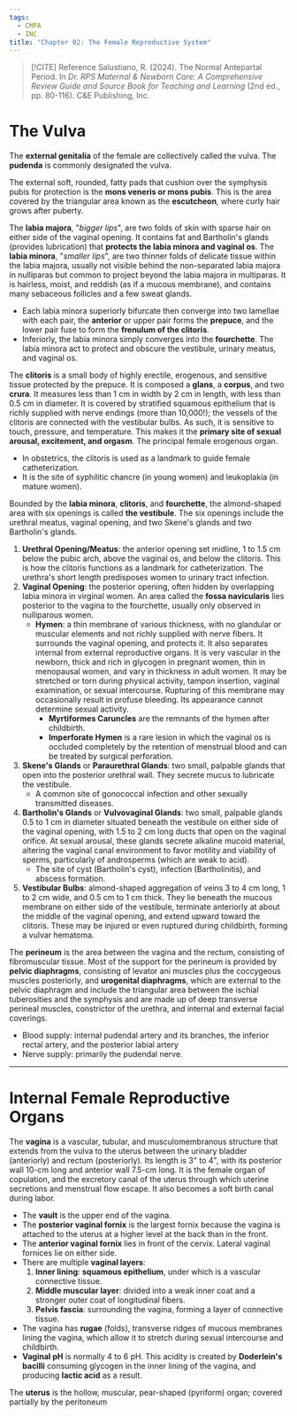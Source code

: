 ```yaml
---
tags:
  - CMPA
  - INC
title: "Chapter 02: The Female Reproductive System"
---
```

>[!CITE] Reference
>Salustiano, R. (2024). The Normal Antepartal Period. In *Dr. RPS Maternal & Newborn Care: A Comprehensive Review Guide and Source Book for Teaching and Learning* (2nd ed., pp. 80-116). C&E Publishing, Inc.

# The Vulva
The **external genitalia** of the female are collectively called the vulva. The **pudenda** is commonly designated the vulva.

The external soft, rounded, fatty pads that cushion over the symphysis pubis for protection is the **mons veneris or mons pubis**. This is the area covered by the triangular area known as the **escutcheon**, where curly hair grows after puberty.

The **labia majora**, "*bigger lips*", are two folds of skin with sparse hair on either side of the vaginal opening. It contains fat and Bartholin's glands (provides lubrication) that **protects the labia minora and vaginal os**. The **labia minora**, "*smaller lips*", are two thinner folds of delicate tissue within the labia majora, usually not visible behind the non-separated labia majora in nulliparas but common to project beyond the labia majora in multiparas. It is hairless, moist, and reddish (as if a mucous membrane), and contains many sebaceous follicles and a few sweat glands.
- Each labia minora superiorly bifurcate then converge into two lamellae with each pair, the **anterior** or upper pair forms the **prepuce**, and the lower pair fuse to form the **frenulum of the clitoris**.
- Inferiorly, the labia minora simply converges into the **fourchette**. The labia minora act to protect and obscure the vestibule, urinary meatus, and vaginal os.

The **clitoris** is a small body of highly erectile, erogenous, and sensitive tissue protected by the prepuce. It is composed a **glans**, a **corpus**, and two **crura**. It measures less than 1 cm in width by 2 cm in length, with less than 0.5 cm in diameter. It is covered by stratified squamous epithelium that is richly supplied with nerve endings (more than 10,000!); the vessels of the clitoris are connected with the vestibular bulbs. As such, it is sensitive to touch, pressure, and temperature. This makes it the **primary site of sexual arousal, excitement, and orgasm**. The principal female erogenous organ.
- In obstetrics, the clitoris is used as a landmark to guide female catheterization.
- It is the site of syphilitic chancre (in young women) and leukoplakia (in mature women).

Bounded by the **labia minora**, **clitoris**, and **fourchette**, the almond-shaped area with six openings is called **the vestibule**. The six openings include the urethral meatus, vaginal opening, and two Skene's glands and two Bartholin's glands.
1. **Urethral Opening/Meatus**: the anterior opening set midline, 1 to 1.5 cm below the pubic arch, above the vaginal os, and below the clitoris. This is how the clitoris functions as a landmark for catheterization. The urethra's short length predisposes women to urinary tract infection.
2. **Vaginal Opening**: the posterior opening, often hidden by overlapping labia minora in virginal women. An area called the **fossa navicularis** lies posterior to the vagina to the fourchette, usually only observed in nulliparous women.
	- **Hymen**: a thin membrane of various thickness, with no glandular or muscular elements and not richly supplied with nerve fibers. It surrounds the vaginal opening, and protects it. It also separates internal from external reproductive organs. It is very vascular in the newborn, thick and rich in glycogen in pregnant women, thin in menopausal women, and vary in thickness in adult women. It may be stretched or torn during physical activity, tampon insertion, vaginal examination, or sexual intercourse. Rupturing of this membrane may occasionally result in profuse bleeding. Its appearance cannot determine sexual activity.
		- **Myrtiformes Caruncles** are the remnants of the hymen after childbirth.
		- **Imperforate Hymen** is a rare lesion in which the vaginal os is occluded completely by the retention of menstrual blood and can be treated by surgical perforation.
3. **Skene's Glands** or **Paraurethral Glands**: two small, palpable glands that open into the posterior urethral wall. They secrete mucus to lubricate the vestibule.
	- A common site of gonococcal infection and other sexually transmitted diseases.
4. **Bartholin's Glands** or **Vulvovaginal Glands**: two small, palpable glands 0.5 to 1 cm in diameter situated beneath the vestibule on either side of the vaginal opening, with 1.5 to 2 cm long ducts that open on the vaginal orifice. At sexual arousal, these glands secrete alkaline mucoid material, altering the vaginal canal environment to favor motility and viability of sperms, particularly of androsperms (which are weak to acid).
	- The site of cyst (Bartholin's cyst), infection (Bartholinitis), and abscess formation.
5. **Vestibular Bulbs**: almond-shaped aggregation of veins 3 to 4 cm long, 1 to 2 cm wide, and 0.5 cm to 1 cm thick. They lie beneath the mucous membrane on either side of the vestibule, terminate anteriorly at about the middle of the vaginal opening, and extend upward toward the clitoris. These may be injured or even ruptured during childbirth, forming a vulvar hematoma.

The **perineum** is the area between the vagina and the rectum, consisting of fibromuscular tissue. Most of the support for the perineum is provided by **pelvic diaphragms**, consisting of levator ani muscles plus the coccygeous muscles posteriorly, and **urogenital diaphragms**, which are external to the pelvic diaphragm and include the triangular area between the ischial tuberosities and the symphysis and are made up of deep transverse perineal muscles, constrictor of the urethra, and internal and external facial coverings.
- Blood supply: internal pudendal artery and its branches, the inferior rectal artery, and the posterior labial artery
- Nerve supply: primarily the pudendal nerve.
___
# Internal Female Reproductive Organs
The **vagina** is a vascular, tubular, and musculomembranous structure that extends from the vulva to the uterus between the urinary bladder (anteriorly) and rectum (posteriorly). Its length is 3" to 4", with its posterior wall 10-cm long and anterior wall 7.5-cm long. It is the female organ of copulation, and the excretory canal of the uterus through which uterine secretions and menstrual flow escape. It also becomes a soft birth canal during labor.
-  The **vault** is the upper end of the vagina.
- The **posterior vaginal fornix** is the largest fornix because the vagina is attached to the uterus at a higher level at the back than in the front.
- The **anterior vaginal fornix** lies in front of the cervix. Lateral vaginal fornices lie on either side.
- There are multiple **vaginal layers**:
	1. **Inner lining**: **squamous epithelium**, under which is a vascular connective tissue.
	2. **Middle muscular layer**: divided into a weak inner coat and a stronger outer coat of longitudinal fibers.
	3. **Pelvis fascia**: surrounding the vagina, forming a layer of connective tissue.
- The vagina has **rugae** (folds), transverse ridges of mucous membranes lining the vagina, which allow it to stretch during sexual intercourse and childbirth.
- **Vaginal pH** is normally 4 to 6 pH. This acidity is created by **Doderlein's bacilli** consuming glycogen in the inner lining of the vagina, and producing **lactic acid** as a result.

The **uterus** is the hollow, muscular, pear-shaped (pyriform) organ; covered partially by the peritoneum